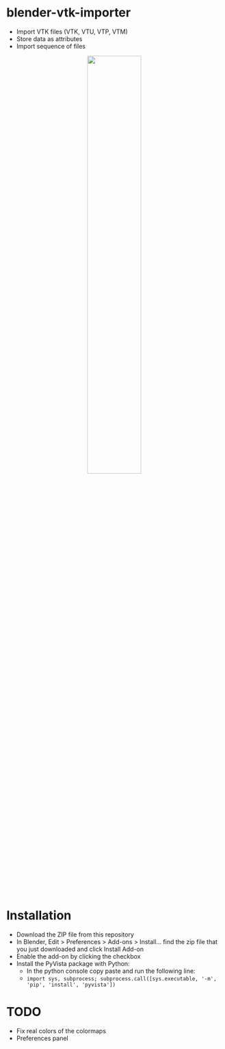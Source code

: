 # blender-vtk-importer
- Import VTK files (VTK, VTU, VTP, VTM)
- Store data as attributes
- Import sequence of files 

<p align="center">
  <img src="tpms.gif" width="50%"/>
</p>

# Installation
- Download the ZIP file from this repository
- In Blender, Edit > Preferences > Add-ons > Install... find the zip file that you just downloaded and click Install Add-on
- Enable the add-on by clicking the checkbox
- Install the PyVista package with Python:
  - In the python console copy paste and run the following line: 
  - `import sys, subprocess; subprocess.call([sys.executable, '-m', 'pip', 'install', 'pyvista'])`

# TODO
- Fix real colors of the colormaps
- Preferences panel